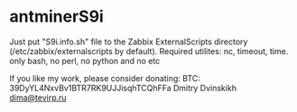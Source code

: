 # antminerS9i

Just put "S9i.info.sh" file to the Zabbix ExternalScripts directory (/etc/zabbix/externalscripts by default).
Required utilites: nc, timeout, time.
only bash, no perl, no python and no etc

If you like my work, please consider donating:
BTC: 39DyYL4NxvBv1BTR7RK9UJJisqhTCQhFFa
Dmitry Dvinskikh <dima@tevirp.ru>
